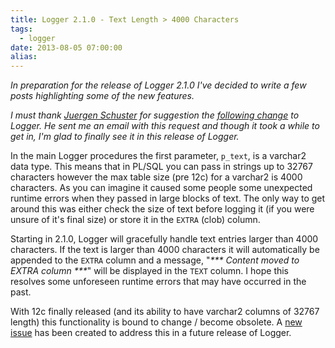 ```yaml
---
title: Logger 2.1.0 - Text Length > 4000 Characters
tags:
  - logger
date: 2013-08-05 07:00:00
alias:
---
```


_In preparation for the release of Logger 2.1.0 I've decided to write a few posts highlighting some of the new features._

_I must thank [Juergen Schuster](https://twitter.com/juergenschuster) for suggestion the [following change](https://github.com/tmuth/Logger---A-PL-SQL-Logging-Utility/issues/17) to Logger. He sent me an email with this request and though it took a  while to get in, I'm glad to finally see it in this release of Logger._

In the main Logger procedures the first parameter, `p_text`,  is a varchar2 data type. This means that in PL/SQL you can pass in  strings up to 32767 characters however the max table size (pre 12c) for a varchar2 is 4000 characters. As you can imagine it caused some people  some unexpected runtime errors when they passed in large blocks of text.  The only way to get around this was either check the size of text  before logging it (if you were unsure of it's final size) or store it in the `EXTRA` (clob) column.

Starting in 2.1.0, Logger  will gracefully handle text entries larger than 4000 characters. If the  text is larger than 4000 characters it will automatically be appended to the `EXTRA` column and a message, "_*** Content moved to EXTRA column ***_" will be displayed in the `TEXT` column. I hope this resolves some unforeseen runtime errors that may have occurred in the past.

With  12c finally released (and its ability to have varchar2 columns of 32767 length) this functionality is bound to change / become obsolete. A [new issue](https://github.com/tmuth/Logger---A-PL-SQL-Logging-Utility/issues/30) has been created to address this in a future release of Logger.
